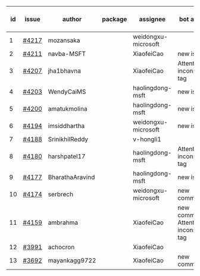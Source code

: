 | id | issue | author | package | assignee | bot advice | created date of issue | target release date | date from target |
| ------ | ------ | ------ | ------ | ------ | ------ | ------ | ------ | :-----: |
| 1 | [#4217](https://github.com/Azure/sdk-release-request/issues/4217) | mozansaka |  | weidongxu-microsoft |  | 05-30 | 06-23 |  |
| 2 | [#4211](https://github.com/Azure/sdk-release-request/issues/4211) | navba-MSFT |  | XiaofeiCao | new issue. | 05-30 | 06-23 |  |
| 3 | [#4207](https://github.com/Azure/sdk-release-request/issues/4207) | jha1bhavna |  | XiaofeiCao | Attention to inconsistent tag | 05-29 | 06-23 |  |
| 4 | [#4203](https://github.com/Azure/sdk-release-request/issues/4203) | WendyCaiMS |  | haolingdong-msft | new issue. | 05-25 | 06-23 |  |
| 5 | [#4200](https://github.com/Azure/sdk-release-request/issues/4200) | amatukmolina |  | haolingdong-msft | new issue. | 05-25 | 06-23 |  |
| 6 | [#4194](https://github.com/Azure/sdk-release-request/issues/4194) | imsiddhartha |  | weidongxu-microsoft | new issue. | 05-25 | 06-23 |  |
| 7 | [#4188](https://github.com/Azure/sdk-release-request/issues/4188) | SrinikhilReddy |  | v-hongli1 |  | 05-23 |  | 0 |
| 8 | [#4180](https://github.com/Azure/sdk-release-request/issues/4180) | harshpatel17 |  | haolingdong-msft | Attention to inconsistent tag | 05-18 | 06-23 |  |
| 9 | [#4177](https://github.com/Azure/sdk-release-request/issues/4177) | BharathaAravind |  | haolingdong-msft | new issue. | 05-18 | 06-23 |  |
| 10 | [#4174](https://github.com/Azure/sdk-release-request/issues/4174) | serbrech |  | weidongxu-microsoft | new comment. | 05-18 | 06-23 |  |
| 11 | [#4159](https://github.com/Azure/sdk-release-request/issues/4159) | ambrahma |  | XiaofeiCao | new comment. Attention to inconsistent tag | 05-11 | 05-26 |  |
| 12 | [#3991](https://github.com/Azure/sdk-release-request/issues/3991) | achocron |  | XiaofeiCao |  | 03-24 | 04-28 |  |
| 13 | [#3692](https://github.com/Azure/sdk-release-request/issues/3692) | mayankagg9722 |  | XiaofeiCao | new comment. | 01-24 | 02-24 |  |
